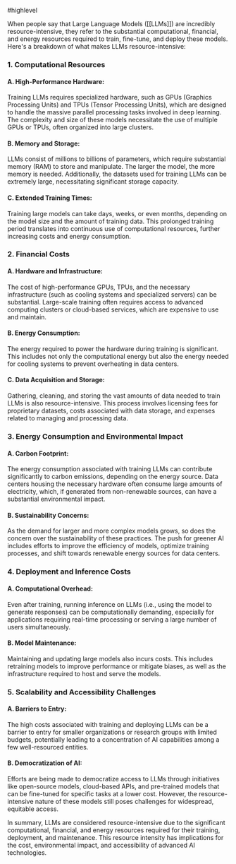 #highlevel 

When people say that Large Language Models ([[LLMs]]) are incredibly resource-intensive, they refer to the substantial computational, financial, and energy resources required to train, fine-tune, and deploy these models. Here's a breakdown of what makes LLMs resource-intensive:

### **1. Computational Resources**

#### **A. High-Performance Hardware:**
Training LLMs requires specialized hardware, such as GPUs (Graphics Processing Units) and TPUs (Tensor Processing Units), which are designed to handle the massive parallel processing tasks involved in deep learning. The complexity and size of these models necessitate the use of multiple GPUs or TPUs, often organized into large clusters.

#### **B. Memory and Storage:**
LLMs consist of millions to billions of parameters, which require substantial memory (RAM) to store and manipulate. The larger the model, the more memory is needed. Additionally, the datasets used for training LLMs can be extremely large, necessitating significant storage capacity.

#### **C. Extended Training Times:**
Training large models can take days, weeks, or even months, depending on the model size and the amount of training data. This prolonged training period translates into continuous use of computational resources, further increasing costs and energy consumption.

### **2. Financial Costs**

#### **A. Hardware and Infrastructure:**
The cost of high-performance GPUs, TPUs, and the necessary infrastructure (such as cooling systems and specialized servers) can be substantial. Large-scale training often requires access to advanced computing clusters or cloud-based services, which are expensive to use and maintain.

#### **B. Energy Consumption:**
The energy required to power the hardware during training is significant. This includes not only the computational energy but also the energy needed for cooling systems to prevent overheating in data centers.

#### **C. Data Acquisition and Storage:**
Gathering, cleaning, and storing the vast amounts of data needed to train LLMs is also resource-intensive. This process involves licensing fees for proprietary datasets, costs associated with data storage, and expenses related to managing and processing data.

### **3. Energy Consumption and Environmental Impact**

#### **A. Carbon Footprint:**
The energy consumption associated with training LLMs can contribute significantly to carbon emissions, depending on the energy source. Data centers housing the necessary hardware often consume large amounts of electricity, which, if generated from non-renewable sources, can have a substantial environmental impact.

#### **B. Sustainability Concerns:**
As the demand for larger and more complex models grows, so does the concern over the sustainability of these practices. The push for greener AI includes efforts to improve the efficiency of models, optimize training processes, and shift towards renewable energy sources for data centers.

### **4. Deployment and Inference Costs**

#### **A. Computational Overhead:**
Even after training, running inference on LLMs (i.e., using the model to generate responses) can be computationally demanding, especially for applications requiring real-time processing or serving a large number of users simultaneously.

#### **B. Model Maintenance:**
Maintaining and updating large models also incurs costs. This includes retraining models to improve performance or mitigate biases, as well as the infrastructure required to host and serve the models.

### **5. Scalability and Accessibility Challenges**

#### **A. Barriers to Entry:**
The high costs associated with training and deploying LLMs can be a barrier to entry for smaller organizations or research groups with limited budgets, potentially leading to a concentration of AI capabilities among a few well-resourced entities.

#### **B. Democratization of AI:**
Efforts are being made to democratize access to LLMs through initiatives like open-source models, cloud-based APIs, and pre-trained models that can be fine-tuned for specific tasks at a lower cost. However, the resource-intensive nature of these models still poses challenges for widespread, equitable access.

In summary, LLMs are considered resource-intensive due to the significant computational, financial, and energy resources required for their training, deployment, and maintenance. This resource intensity has implications for the cost, environmental impact, and accessibility of advanced AI technologies.